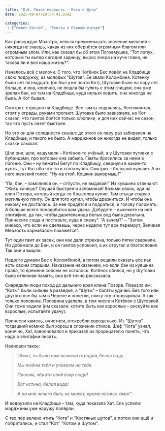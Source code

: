 ```yaml
---
title: "8.6. Тихая мерзость - Коты и Шуты"
date: 2025-08-07T19:54:41.034Z

categories:
 - ["Сюжет Костей", "Тексты о Первом отряде"]
---
```


Как рассуждал Маэстро, нельзя преуменьшать значение мелочей – никогда не
знаешь, какая из них обернётся огромным благом или огромным злом. Или,
как сказал бы об этом Погремушка, “Тот лопух, которым ты вытер сегодня
задницу, вырос вчера на куче говна, не такова ли и вся наша жизнь?”.

Началось всё с мелочи. С того, что Котёнок Бес повёл на Кладбище свою
подружку, из молодых “Шутов”. Ее звали Коломбина. Котенку было лет
пятнадцать (он был уже почти Кот), Шутовке было на пару лет больше, и
она, конечно, не пошла бы гулять с этим глищом, она уже зрелая бан, но
там на Кладбище, куда нельзя ходить, она никогда не была. А Кот бывал.

Смотрят: страшно на Кладбище. Все гамты поднялись, беспокоятся, стоят у
ограды, руками трогают. Шутовка было завизжала, но Кот сказал, что
гамтов боятся только хлюпики, и для них сейчас не сезон, так что пусть
лезет быстрее.

Но это он для солидности сказал: до этого он пару раз забирался на
Кладбище, и такого не было. А марджинов он никогда не видел, только
сказки слышал.

Шли они, шли, нашумели – Котёнок-то учёный, а у Шутовки пуговки с
бубенцами, про которые она забыла. Гамты бросились за ними в погоню. Они
– ну бежать! Бегут по Кладбищу, свернули в какие-то кусты, тут Кот обо
что-то и споткнулся. Смотрит – большой кувшин. А из него женский голос:
“Ну-ка стой, Кошкин выкормыш!”

“Ла, бан, – взмолился он, – отпусти, не выдавай!” Из кувшина отвечают:
“Жить хочешь? Слушай быстрее и запоминай! Возьми своих, иди на клин
Позора, который когда-то Крысолов купил. Там отыщи старую могильную
плиту. Он для того купил, чтобы дразниться. И чтобы она никому не
досталась. За неё придётся и подраться, и голову поломать. А больше
всего понадобится вам удача. Добудете – высеките на ней эпитафию, да
так, чтобы дарительница белых вод была довольна. Принесите сюда и
поставьте, куда я скажу”. “А зачем?” – “Затем, микаср, что если не
сделаешь, через неделю тут все перемрут, Великая Мерзость карнавалом
покажется”.

Тут один гамт их засек, они как дали стрекача, только пятки сверкали. Но
добежали до Бен, и он гамтов успокоил, а их отругал и благословил. Так
они и вышли.

Недолго думали Бес с Коломбиной, а потом решили сказать все как есть
своим старшим. Наказание наказанием, но если бан из кувшина права, то
времени совсем не осталось. Котёнок сбился, но у Шутовки была отличная
память, она всё точно рассказала.

Снарядили люди поход до дальнего края клина Позора. Повезло им: “Коты”
были сильны в разведке, а “Шуты” – богаты удачей. Без того или другого
все бы там в Черепе и полегли, плиту эту отковыривая. А так – только
половина. Половина уцелела, в том числе и Котёнок с Шутовкой. Они тоже
ходили (им сказали: хотите быть как взрослые – рискуйте как взрослые,
испытайте удачу).

Принесли камень, очистили, отскребли хорошенько. Из “Шутов” тогдашний
комико был хорош в сложении стихов. Шеф “Кота” узнал, конечно, Хат,
взволновался и приказал их прорицателю понять, что надо в эпитафии
писать.

Написали такое:

> “*Амат, ты была нам великой отрадой, белая вода.*
>
> *Мы любим тебя и уповаем на тебя.*
>
> *Просим, обрати свой взор сюда!*
>
> *Вот истина, белая вода!*
>
> *А на мне ничего быть не может, кроме истины, амат*”.

И водрузили на Кладбище – там, куда показала Хат. Еле успели: марджины
уже наружу попёрли.

С тех пор велено чтить “Кота” и “Костяных шутов”, а потом они ещё и
побратались, и стал “Кот” “Котом и Шутом”.
